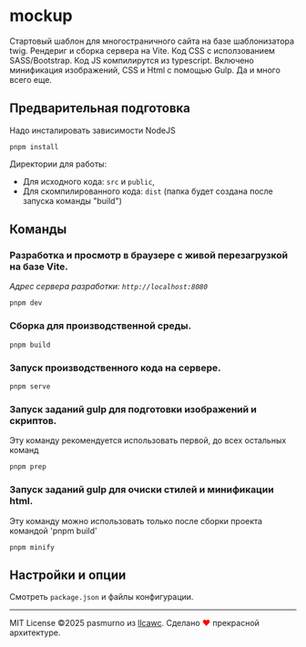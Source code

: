 # mockup

Стартовый шаблон для многостраничного сайта на базе шаблонизатора twig. Рендериг и сборка сервера на Vite. Код CSS с исползованием SASS/Bootstrap. Код JS компилирутся из typescript. Включено минификация изображений, CSS и Html с помощью Gulp. Да и много всего еще.

## Предварительная подготовка

Надо инсталировать зависимости NodeJS

```
pnpm install
```

Директории для работы:

- Для исходного кода: `src` и `public`,
- Для скомпилированного кода: `dist` (папка будет создана после запуска команды "build")

## Команды

### Разработка и просмотр в браузере с живой перезагрузкой на базе Vite.

_Адрес сервера разработки: `http://localhost:8080`_

```
pnpm dev
```

### Сборка для производственной среды.

```
pnpm build
```

### Запуск производственного кода на сервере.

```
pnpm serve
```

### Запуск заданий gulp для подготовки изображений и скриптов.

Эту команду рекомендуется использовать первой, до всех остальных команд

```
pnpm prep
```

### Запуск заданий gulp для очиски стилей и минификации html.

Эту команду можно использовать только после сборки проекта командой 'pnpm build'

```
pnpm minify
```

## Настройки и опции

Смотреть `package.json` и файлы конфигурации.

---

MIT License ©2025 pasmurno из [llcawc](https://github.com/llcawc). Сделано <span style="color:red;">❤</span> прекрасной архитектуре.
